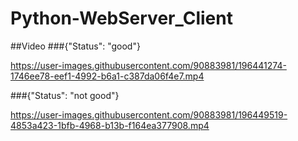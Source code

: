 # Python-WebServer_Client

##Video
###{"Status": "good"}

https://user-images.githubusercontent.com/90883981/196441274-1746ee78-eef1-4992-b6a1-c387da06f4e7.mp4




###{"Status": "not good"}


https://user-images.githubusercontent.com/90883981/196449519-4853a423-1bfb-4968-b13b-f164ea377908.mp4

